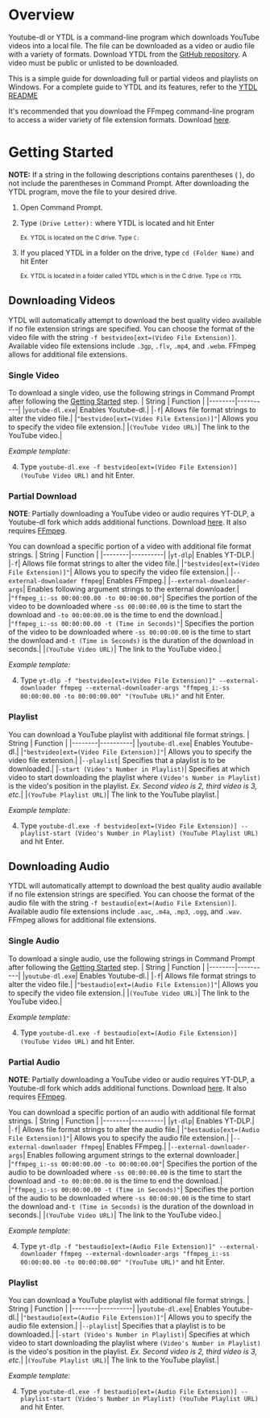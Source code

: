 # Overview
Youtube-dl or YTDL is a command-line program which downloads YouTube videos into a local file. The file can be downloaded as a video or audio file with a variety of formats.
Download YTDL from the [GitHub repository](https://github.com/ytdl-org/youtube-dl). A video must be public or unlisted to be downloaded.

This is a simple guide for downloading full or partial videos and playlists on Windows. For a complete guide to YTDL and its features, refer to the [YTDL README](https://github.com/ytdl-org/youtube-dl#readme)

It's recommended that you download the FFmpeg command-line program to access a wider variety of file extension formats. 
Download [here](https://www.ffmpeg.org/).

# Getting Started
**NOTE:** If a string in the following descriptions contains parentheses ( ), do not include the parentheses in Command Prompt.
After downloading the YTDL program, move the file to your desired drive.

1. Open Command Prompt.
2. Type `(Drive Letter):` where YTDL is located and hit Enter
   
     <sub>Ex. YTDL is located on the C drive. Type `C:`</sub>
   
3. If you placed YTDL in a folder on the drive, type `cd (Folder Name)` and hit Enter

    <sub>Ex.  YTDL is located in a folder called YTDL which is in the C drive. Type `cd YTDL`</sub>


## Downloading Videos
YTDL will automatically attempt to download the best quality video available if no file extension strings are specified.
You can choose the format of the video file with the string `-f bestvideo[ext=(Video File Extension)]`.
Available video file extensions include `.3gp`, `.flv`, `.mp4`, and `.webm`. FFmpeg allows for additional file extensions.

### Single Video
To download a single video, use the following strings in Command Prompt after following the [Getting Started](https://github.com/MyOwnSpace99/Youtube-dl-command-lines/tree/main#getting-started) step.
| String | Function |
|--------|----------|
|`youtube-dl.exe`| Enables Youtube-dl.|
|`-f`| Allows file format strings to alter the video file.|
|`"bestvideo[ext=(Video File Extension)]"`| Allows you to specify the video file extension.|
|`(YouTube Video URL)`| The link to the YouTube video.|


*Example template:*


4. Type `youtube-dl.exe -f bestvideo[ext=(Video File Extension)] (YouTube Video URL)` and hit Enter.


### Partial Download
**NOTE**: Partially downloading a YouTube video or audio requires YT-DLP, a Youtube-dl fork which adds additional functions. Download [here](https://github.com/yt-dlp/yt-dlp). It also requires [FFmpeg](https://github.com/MyOwnSpace99/Youtube-dl-command-lines/tree/main#overview).

You can download a specific portion of a video with additional file format strings.
| String | Function |
|--------|----------|
|`yt-dlp`| Enables YT-DLP.|
|`-f`| Allows file format strings to alter the video file.|
|`"bestvideo[ext=(Video File Extension)]"`| Allows you to specify the video file extension.|
|`--external-downloader ffmpeg`| Enables FFmpeg.|
|`--external-downloader-args`| Enables following argument strings to the external downloader.|
|`"ffmpeg_i:-ss 00:00:00.00 -to 00:00:00.00"`| Specifies the portion of the video to be downloaded where `-ss 00:00:00.00` is the time to start the download and `-to 00:00:00.00` is the time to end the download.|
|`"ffmpeg_i:-ss 00:00:00.00 -t (Time in Seconds)"`| Specifies the portion of the video to be downloaded where `-ss 00:00:00.00` is the time to start the download and`-t (Time in Seconds)` is the duration of the download in seconds.|
|`(YouTube Video URL)`| The link to the YouTube video.|


*Example template:*


4. Type `yt-dlp -f "bestvideo[ext=(Video File Extension)]" --external-downloader ffmpeg --external-downloader-args "ffmpeg_i:-ss 00:00:00.00 -to 00:00:00.00" "(YouTube URL)"` and hit Enter.


### Playlist
You can download a YouTube playlist with additional file format strings.
| String | Function |
|--------|----------|
|`youtube-dl.exe`| Enables Youtube-dl.|
|`"bestvideo[ext=(Video File Extension)]"`| Allows you to specify the video file extension.|
|`--playlist`| Specifies that a playlist is to be downloaded.|
|`-start (Video's Number in Playlist)`| Specifies at which video to start downloading the playlist where `(Video's Number in Playlist)` is the video's position in the playlist. *Ex. Second video is 2, third video is 3, etc.*|
|`(YouTube Playlist URL)`| The link to the YouTube playlist.|


*Example template:*


4. Type `youtube-dl.exe -f bestvideo[ext=(Video File Extension)] --playlist-start (Video's Number in Playlist) (YouTube Playlist URL)` and hit Enter.


## Downloading Audio
YTDL will automatically attempt to download the best quality audio available if no file extension strings are specified.
You can choose the format of the audio file with the string `-f bestaudio[ext=(Audio File Extension)]`.
Available audio file extensions include  `.aac`, `.m4a`, `.mp3`, `.ogg`, and `.wav`. FFmpeg allows for additional file extensions.

### Single Audio
To download a single audio, use the following strings in Command Prompt after following the [Getting Started](https://github.com/MyOwnSpace99/Youtube-dl-command-lines/tree/main#getting-started) step.
| String | Function |
|--------|----------|
|`youtube-dl.exe`| Enables Youtube-dl.|
|`-f`| Allows file format strings to alter the video file.|
|`"bestaudio[ext=(Audio File Extension)]"`| Allows you to specify the video file extension.|
|`(YouTube Video URL)`| The link to the YouTube video.|

*Example template:*


4. Type `youtube-dl.exe -f bestaudio[ext=(Audio File Extension)] (YouTube Video URL)` and hit Enter.


### Partial Audio
**NOTE**: Partially downloading a YouTube video or audio requires YT-DLP, a Youtube-dl fork which adds additional functions. Download [here](https://github.com/yt-dlp/yt-dlp). It also requires [FFmpeg](https://github.com/MyOwnSpace99/Youtube-dl-command-lines/tree/main#overview).

You can download a specific portion of an audio with additional file format strings.
| String | Function |
|--------|----------|
|`yt-dlp`| Enables YT-DLP.|
|`-f`| Allows file format strings to alter the audio file.|
|`"bestaudio[ext=(Audio File Extension)]"`| Allows you to specify the audio file extension.|
|`--external-downloader ffmpeg`| Enables FFmpeg.|
|`--external-downloader-args`| Enables following argument strings to the external downloader.|
|`"ffmpeg_i:-ss 00:00:00.00 -to 00:00:00.00"`| Specifies the portion of the audio to be downloaded where `-ss 00:00:00.00` is the time to start the download and `-to 00:00:00.00` is the time to end the download.|
|`"ffmpeg_i:-ss 00:00:00.00 -t (Time in Seconds)"`| Specifies the portion of the audio to be downloaded where `-ss 00:00:00.00` is the time to start the download and`-t (Time in Seconds)` is the duration of the download in seconds.|
|`(YouTube Video URL)`| The link to the YouTube video.|


*Example template:*


4. Type `yt-dlp -f "bestaudio[ext=(Audio File Extension)]" --external-downloader ffmpeg --external-downloader-args "ffmpeg_i:-ss 00:00:00.00 -to 00:00:00.00" "(YouTube URL)"` and hit Enter.


### Playlist
You can download a YouTube playlist with additional file format strings.
| String | Function |
|--------|----------|
|`youtube-dl.exe`| Enables Youtube-dl.|
|`"bestaudio[ext=(Audio File Extension)]"`| Allows you to specify the audio file extension.|
|`--playlist`| Specifies that a playlist is to be downloaded.|
|`-start (Video's Number in Playlist)`| Specifies at which video to start downloading the playlist where `(Video's Number in Playlist)` is the video's position in the playlist. *Ex. Second video is 2, third video is 3, etc.*|
|`(YouTube Playlist URL)`| The link to the YouTube playlist.|


*Example template:*


4. Type `youtube-dl.exe -f bestaudio[ext=(Audio File Extension)] --playlist-start (Video's Number in Playlist) (YouTube Playlist URL)` and hit Enter.

